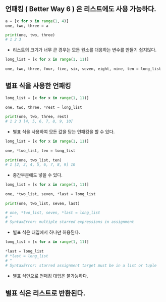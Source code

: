 
## 언패킹 ( Better Way 6 ) 은 리스트에도 사용 가능하다.
```python
a = [x for x in range(1, 4)]
one, two, three = a

print(one, two, three)
# 1 2 3
```

- 리스트의 크기가 너무 큰 경우는 모든 원소를 대응하는 변수를 만들기 쉽지않다.
```python
long_list = [x for x in range(1, 11)]  
  
one, two, three, four, five, six, seven, eight, nine, ten = long_list
```

## 별표 식을 사용한 언패킹
```python
long_list = [x for x in range(1, 11)]  
  
one, two, three, *rest = long_list  
  
print(one, two, three, rest)
# 1 2 3 [4, 5, 6, 7, 8, 9, 10]
```
- 별표 식을 사용하여 모든 값을 담는 언패킹을 할 수 있다.

```python
long_list = [x for x in range(1, 11)]  
  
one, *two_list, ten = long_list  
  
print(one, two_list, ten)
# 1 [2, 3, 4, 5, 6, 7, 8, 9] 10
```
- 중간부분에도 넣을 수 있다.

```python
long_list = [x for x in range(1, 11)]  
  
one, *two_list, seven, *last = long_list  
  
print(one, two_list, seven, last)

# one, *two_list, seven, *last = long_list
# ^
# SyntaxError: multiple starred expressions in assignment
```
- 별표 식은 대입에서 하나만 허용된다.

```python
long_list = [x for x in range(1, 11)]  
  
*last = long_list
# *last = long_list
# ^
# SyntaxError: starred assignment target must be in a list or tuple
```
- 별표 식만으로 언패킹 대입은 불가능하다.

## 별표 식은 리스트로 반환된다.
